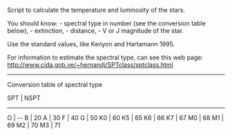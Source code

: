 Script to calculate the temperature and luminosity of the stars.

You should know: - spectral type in number (see the conversion table below), 
                 - extinction, 
                 - distance,
                 - V or J magnitude of the star.

Use the standard values, like Kenyon and Hartamann 1995. 

For information to estimate the spectral type, can see this web page: http://www.cida.gob.ve/~hernandj/SPTclass/sptclass.html
_____________________________________________________

Conversion table of spectral type

SPT	|	NSPT
____________________________________
O	|	--
B	|	20
A	|	30
F	|	40
G	|	50
K0 | 60	
K5 | 65
K6 | 66
K7 | 67
M0 | 68
M1 |	69
M2 |  70
M3 |  71
